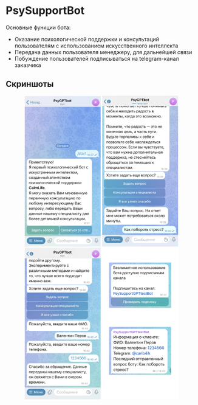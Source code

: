 # PsySupportBot
Основные функции бота:
- Оказание психологической поддержки и консультаций пользователям с использованием искусственного интеллекта
- Передача данных пользователя менеджеру, для дальнейшей связи
- Побуждение пользователей подписываться на telegram-канал заказчика

## Скриншоты
<p align="center">
  <img src="images/Greetings.jpg" alt="Screenshot 1" width="200"/>
  <img src="images/askChatGPT.jpg" alt="Screenshot 3" width="200"/>
  <img src="images/connectSpecialist.jpg" alt="Screenshot 3" width="200"/>
  <img src="images/info.png" alt="Screenshot 2" width="200"/>
</p>
